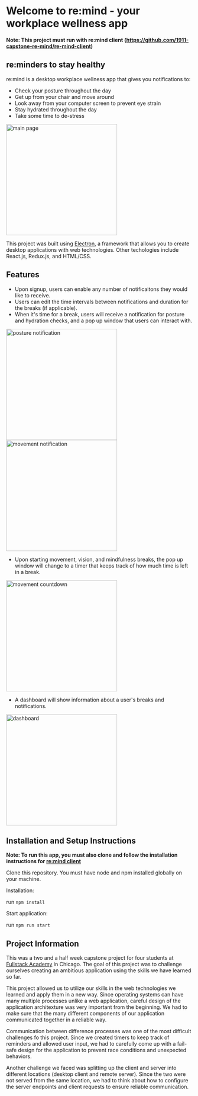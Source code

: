 # Welcome to re:mind - your workplace wellness app

**Note: This project must run with re:mind client (https://github.com/1911-capstone-re-mind/re-mind-client)**

## re:minders to stay healthy

re:mind is a desktop workplace wellness app that gives you notifications to:

* Check your posture throughout the day
* Get up from your chair and move around
* Look away from your computer screen to prevent eye strain
* Stay hydrated throughout the day
* Take some time to de-stress

<image alt="main page" src="./readmeImages/main.png" width="300px">

This project was built using [Electron](https://www.electronjs.org), a framework that allows you to create desktop applications with web technologies. Other techologies include React.js, Redux.js, and HTML/CSS.

## Features

* Upon signup, users can enable any number of notificaitons they would like to receive.
* Users can edit the time intervals between notifications and duration for the breaks (if applicable).
* When it's time for a break, users will receive a notification for posture and hydration checks, and a pop up window that users can interact with.

<image alt="posture notification" src="./readmeImages/posture_notif.png" width="300px">

<image alt="movement notification" src="./readmeImages/movement_notif.png" width="300px">

* Upon starting movement, vision, and mindfulness breaks, the pop up window will change to a timer that keeps track of how much time is left in a break.

<image alt="movement countdown" src="./readmeImages/movement_countdown.png" width="300px">

* A dashboard will show information about a user's breaks and notifications.

<image alt="dashboard" src="./readmeImages/dashboard.png" width="300px">

## Installation and Setup Instructions

**Note: To run this app, you must also clone and follow the installation instructions for [re:mind client](https://github.com/1911-capstone-re-mind/re-mind-client)**

Clone this repository. You must have node and npm installed globally on your machine.

Installation:

run `npm install`

Start application:

run `npm run start`

## Project Information

This was a two and a half week capstone project for four students at [Fullstack Academy](https://www.fullstackacademy.com) in Chicago. The goal of this project was to challenge ourselves creating an ambitious application using the skills we have learned so far.

This project allowed us to utilize our skills in the web technologies we learned and apply them in a new way. Since operating systems can have many multiple processes unlike a web application, careful design of the application architexture was very important from the beginning. We had to make sure that the many different components of our application communicated together in a reliable way.

Communication between difference processes was one of the most difficult challenges fo this project. Since we created timers to keep track of reminders and allowed user input, we had to carefully come up with a fail-safe design for the application to prevent race conditions and unexpected behaviors.

Another challenge we faced was splitting up the client and server into different locations (desktop client and remote server). Since the two were not served from the same location, we had to think about how to configure the server endpoints and client requests to ensure reliable communication.

